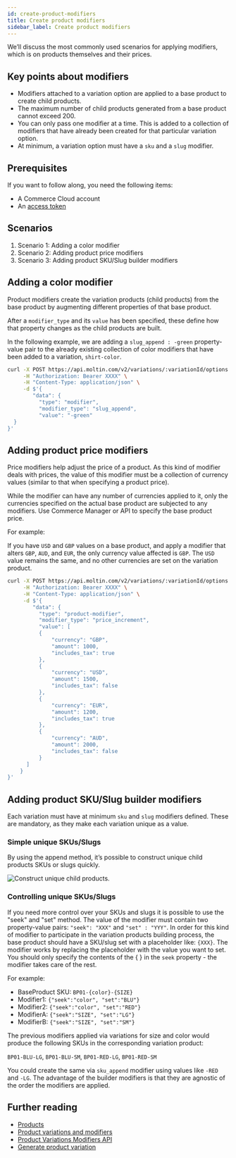 ```yaml
---
id: create-product-modifiers
title: Create product modifiers
sidebar_label: Create product modifiers
---
```


We’ll discuss the most commonly used scenarios for applying modifiers, which is on products themselves and their prices.

## Key points about modifiers

- Modifiers attached to a variation option are applied to a base product to create child products.
- The maximum number of child products generated from a base product cannot exceed 200.
- You can only pass one modifier at a time. This is added to a collection of modifiers that have already been created for that particular variation option.
- At minimum, a variation option must have a `sku` and a `slug` modifier.

## Prerequisites

If you want to follow along, you need the following items:

- A Commerce Cloud account
- An [access token](get-access-token.md)

## Scenarios

1. Scenario 1: Adding a color modifier
2. Scenario 2: Adding product price modifiers
3. Scenario 3: Adding product SKU/Slug builder modifiers


## Adding a color modifier

Product modifiers create the variation products (child products) from the base product by augmenting different properties of that base product.

After a `modifier_type` and its `value` has been specified, these define how that property changes as the child products are built.

In the following example, we are adding a `slug_append : -green` property-value pair to the already existing collection of color modifiers that have been added to a variation, `shirt-color`.

```sh
curl -X POST https://api.moltin.com/v2/variations/:variationId/options \
     -H "Authorization: Bearer XXXX" \
     -H "Content-Type: application/json" \
     -d $'{
        "data": {
          "type": "modifier",
          "modifier_type": "slug_append",
          "value": "-green"
  }
}'
```

## Adding product price modifiers

Price modifiers help adjust the price of a product. As this kind of modifier deals with prices, the value of this modifier must be a collection of currency values (similar to that when specifying a product price).

While the modifier can have any number of currencies applied to it, only the currencies specified on the actual base product are subjected to any modifiers. Use Commerce Manager or API to specify the base product price.

For example:

If you have `USD` and `GBP` values on a base product, and apply a modifier that alters `GBP`, `AUD`, and `EUR`, the only currency value affected is `GBP`. The `USD` value remains the same, and no other currencies are set on the variation product.

```sh
curl -X POST https://api.moltin.com/v2/variations/:variationId/options \
     -H "Authorization: Bearer XXXX" \
     -H "Content-Type: application/json" \
     -d $'{
        "data": {
          "type": "product-modifier",
          "modifier_type": "price_increment",
          "value": [
          {
              "currency": "GBP",
              "amount": 1000,
              "includes_tax": true
          },
          {
              "currency": "USD",
              "amount": 1500,
              "includes_tax": false
          },
          {
              "currency": "EUR",
              "amount": 1200,
              "includes_tax": true
          },
          {
              "currency": "AUD",
              "amount": 2000,
              "includes_tax": false
          }
      ]
    }
}'
```

## Adding product SKU/Slug builder modifiers

Each variation must have at minimum `sku` and `slug` modifiers defined. These are mandatory, as they make each variation unique as a value.

### Simple unique SKUs/Slugs

By using the append method, it’s possible to construct unique child products SKUs or slugs quickly.

![Construct unique child products.](assets/product-modifiers.png)

### Controlling unique SKUs/Slugs

If you need more control over your SKUs and slugs it is possible to use the "seek" and "set" method. The value of the modifier must contain two property-value pairs: `"seek": "XXX"` and `"set" : "YYY"`. In order for this kind of modifier to participate in the variation products building process, the base product should have a SKU/slug set with a placeholder like: `{XXX}`. The modifier works by replacing the placeholder with the value you want to set. You should only specify the contents of the { } in the `seek` property - the modifier takes care of the rest.

For example:

- BaseProduct SKU: `BP01-{color}-{SIZE}`
- Modifier1: `{"seek":"color", "set":"BLU"}`
- Modifier2: `{"seek":"color", "set":"RED"}`
- ModifierA: `{"seek":"SIZE", "set":"LG"}`
- ModifierB: `{"seek":"SIZE", "set":"SM"}`

The previous modifiers applied via variations for size and color would produce the following SKUs in the corresponding variation product:

`BP01-BLU-LG`, `BP01-BLU-SM`, `BP01-RED-LG`, `BP01-RED-SM`

You could create the same via `sku_append` modifier using values like `-RED` and `-LG`. The advantage of the builder modifiers is that they are agnostic of the order the modifiers are applied.

## Further reading

- [Products](../../concepts/products.md)
- [Product variations and modifiers](../../concepts/product-variations.md)
- [Product Variations Modifiers API](../../api/catalog/product-variations/modifiers/index.md)
- [Generate product variation](generate-product-variations.md)
